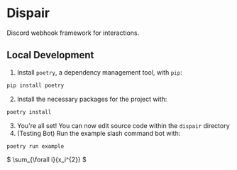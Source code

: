 # Dispair

Discord webhook framework for interactions.

## Local Development
1. Install `poetry`, a dependency management tool, with `pip`:
```powershell
pip install poetry
```
2. Install the necessary packages for the project with:
```powershell
poetry install
```
3. You're all set! You can now edit source code within the `dispair` directory
4. (Testing Bot) Run the example slash command bot with:
```powershell
poetry run example
```

$ \sum_{\forall i}{x_i^{2}} $

